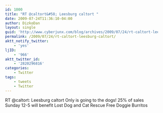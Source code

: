 ```yaml
---
id: 1000
title: "RT @caltort&#58; Leesburg caltort "
date: 2009-07-24T11:36:10-04:00
author: DizkoDan
layout: single
guid: 'http://www.cyberjunx.com/blog/archives/2009/07/24/rt-caltort-leesburg-caltort/'
permalink: /2009/07/24/rt-caltort-leesburg-caltort/
aktt_notify_twitter:
    - 'yes'
ljID:
    - '966'
aktt_twitter_id:
    - '2820296816'
categories:
    - Twitter
tags:
    - tweets
    - Twitter
---
```


RT @caltort: Leesburg caltort Only is going to the dogs! 25% of sales Sunday 12-5 will benefit Lost Dog and Cat Rescue Free Doggie Burritos